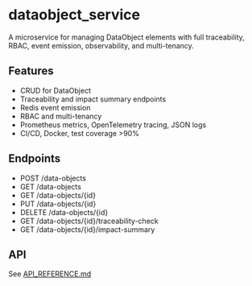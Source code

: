# dataobject_service

A microservice for managing DataObject elements with full traceability, RBAC, event emission, observability, and multi-tenancy.

## Features
- CRUD for DataObject
- Traceability and impact summary endpoints
- Redis event emission
- RBAC and multi-tenancy
- Prometheus metrics, OpenTelemetry tracing, JSON logs
- CI/CD, Docker, test coverage >90%

## Endpoints
- POST /data-objects
- GET /data-objects
- GET /data-objects/{id}
- PUT /data-objects/{id}
- DELETE /data-objects/{id}
- GET /data-objects/{id}/traceability-check
- GET /data-objects/{id}/impact-summary

## API
See [API_REFERENCE.md](./API_REFERENCE.md)
